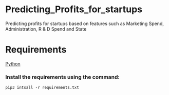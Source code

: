# Predicting_Profits_for_startups
Predicting profits for startups based on features such as Marketing Spend, Administration, R &amp; D Spend and State

# Requirements
[Python](https://www.python.org/downloads/)

### Install the requirements using the command:
`pip3 intsall -r requirements.txt`
